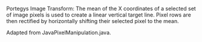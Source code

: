 Portegys Image Transform:
The mean of the X coordinates of a selected set of image pixels is
used to create a linear vertical target line. Pixel rows are then rectified by
horizontally shifting their selected pixel to the mean.

Adapted from JavaPixelManipulation.java.
